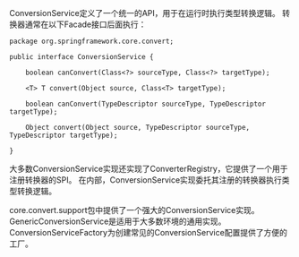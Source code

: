 ConversionService定义了一个统一的API，用于在运行时执行类型转换逻辑。 转换器通常在以下Facade接口后面执行：

	package org.springframework.core.convert;

	public interface ConversionService {
	
	    boolean canConvert(Class<?> sourceType, Class<?> targetType);
	
	    <T> T convert(Object source, Class<T> targetType);
	
	    boolean canConvert(TypeDescriptor sourceType, TypeDescriptor targetType);
	
	    Object convert(Object source, TypeDescriptor sourceType, TypeDescriptor targetType);
	
	}

大多数ConversionService实现还实现了ConverterRegistry，它提供了一个用于注册转换器的SPI。 在内部，ConversionService实现委托其注册的转换器执行类型转换逻辑。

core.convert.support包中提供了一个强大的ConversionService实现。 GenericConversionService是适用于大多数环境的通用实现。 ConversionServiceFactory为创建常见的ConversionService配置提供了方便的工厂。